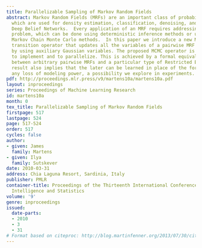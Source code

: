```yaml
---
title: Parallelizable Sampling of Markov Random Fields
abstract: Markov Random Fields (MRFs) are an important class of probabilistic models
  which are used for density estimation, classification, denoising, and for constructing
  Deep Belief Networks.  Every application of an MRF requires addressing its inference
  problem, which can be done using deterministic inference methods or using stochastic
  Markov Chain Monte Carlo methods.  In this paper we introduce a new Markov Chain
  transition operator that updates all the variables of a pairwise MRF in parallel
  by using auxiliary Gaussian variables. The proposed MCMC operator is extremely simple
  to implement and to parallelize. This is achieved by a formal equivalence result
  between arbitrary pairwise MRFs and a particular type of Restricted Boltzmann Machine.  This
  result also implies that the later can be learned in place of the former without
  any loss of modeling power, a possibility we explore in experiments.
pdf: http://proceedings.mlr.press/v9/martens10a/martens10a.pdf
layout: inproceedings
series: Proceedings of Machine Learning Research
id: martens10a
month: 0
tex_title: Parallelizable Sampling of Markov Random Fields
firstpage: 517
lastpage: 524
page: 517-524
order: 517
cycles: false
author:
- given: James
  family: Martens
- given: Ilya
  family: Sutskever
date: 2010-03-31
address: Chia Laguna Resort, Sardinia, Italy
publisher: PMLR
container-title: Proceedings of the Thirteenth International Conference on Artificial
  Intelligence and Statistics
volume: '9'
genre: inproceedings
issued:
  date-parts:
  - 2010
  - 3
  - 31
# Format based on citeproc: http://blog.martinfenner.org/2013/07/30/citeproc-yaml-for-bibliographies/
---
```

